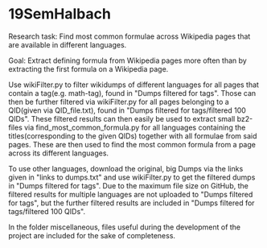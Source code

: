 # 19SemHalbach
Research task: Find most common formulae across Wikipedia pages that are available in different languages.

Goal: Extract defining formula from Wikipedia pages more often than by extracting the first formula on a Wikipedia page.

Use wikiFilter.py to filter wikidumps of different languages for all pages that contain a tag(e.g. math-tag), found in "Dumps filtered for tags". Those can then be further filtered via wikiFilter.py for all pages belonging to a QID(given via QID_file.txt), found in "Dumps filtered for tags/filtered 100 QIDs".
These filtered results can then easily be used to extract small bz2-files via find_most_common_formula.py for all languages containing the titles(corresponding to the given QIDs) together with all formulae from said pages. These are then used to find the most common formula from a page across its different languages.

To use other languages, download the original, big Dumps via the links given in "links to dumps.txt" and use wikiFilter.py to get the filtered dumps in "Dumps filtered for tags".
Due to the maximum file size on GitHub, the filtered results for multiple languages are not uploaded to "Dumps filtered for tags", but the further filtered results are included in "Dumps filtered for tags/filtered 100 QIDs".

In the folder miscellaneous, files useful during the development of the project are included for the sake of completeness.